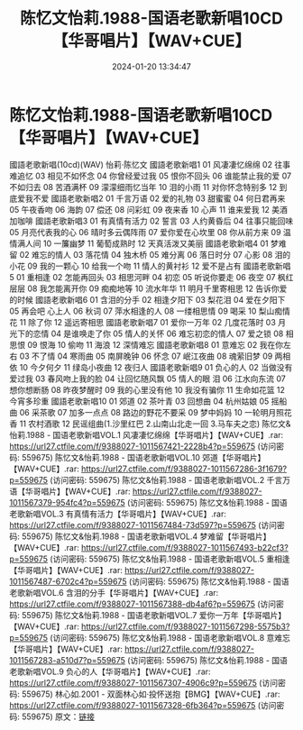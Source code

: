 ﻿---
title: 陈忆文怡莉.1988-国语老歌新唱10CD【华哥唱片】【WAV+CUE】
date: 2024-01-20 13:34:47
categories: WAV车载音乐、镜像
tags: 华语中文
---
# 陈忆文怡莉.1988-国语老歌新唱10CD【华哥唱片】【WAV+CUE】

國語老歌新唱(10cd)(WAV)
怡莉·陈忆文
國語老歌新唱1
01 风凄凄忆绵绵
02 往事难追忆
03 相见不如怀念
04 你曾经爱过我
05 恨你不回头
06 谁能禁止我的爱
07 不如归去
08 苦酒满杯
09 濛濛细雨忆当年
10 泪的小雨
11 对你怀念特别多
12 到底爱我不爱
國語老歌新唱2
01 千言万语
02 爱的礼物
03 甜蜜蜜
04 何日君再来
05 午夜香吻
06 海韵
07 偿还
08 问彩虹
09 夜来香
10 心声
11 谁来爱我
12 美酒加咖啡
國語老歌新唱3
01 有真情有活力
02 誓言
03 人约黄昏后
04 往事只能回味
05 月亮代表我的心
06 晴时多云偶阵雨
07 爱你爱在心坎里
08 你从前方来
09 温情满人间
10 一簾幽梦
11 葡萄成熟时
12 天真活泼又美丽
國語老歌新唱4
01 梦难留
02 难忘的情人
03 落花情
04 独木桥
05 难分离
06 落日时分
07 心影
08 泪的小花
09 我的一颗心
10 给我一个吻
11 情人的黄衬衫
12 爱不是占有
國語老歌新唱5
01 重相逢
02 怎能再回头
03 相思河畔
04 初恋
05 听说你要走
06 夜空
07 枫红层层
08 我怎能离开你
09 痴痴地等
10 流水年华
11 明月千里寄相思
12 告诉你爱的时候
國語老歌新唱6
01 含泪的分手
02 相逢夕阳下
03 梨花泪
04 爱在夕阳下
05 再会吧 心上人
06 秋词
07 萍水相逢的人
08 一缕相思情
09 喝采
10 梨山痴情花
11 除了你
12 遥远寄相思
國語老歌新唱7
01 爱你一万年
02 几度花落时
03 月光下的恋情
04 是谁唤走了你
05 情人的关怀
06 难忘初恋的情人
07 爱之锁
08 相思恨
09 恨海
10 偷吻
11 海浪
12 深情难忘
國語老歌新唱8
01 意难忘
02 我在你左右
03 不了情
04 寒雨曲
05 南屏晚钟
06 怀念
07 岷江夜曲
08 魂萦旧梦
09 两相依
10 今夕何夕
11 绿岛小夜曲
12 夜归人
國語老歌新唱9
01 负心的人
02 当做没有爱过我
03 春风吻上我的脸
04 让回忆随风飘
05 情人的眼 泪
06 江水向东流
07 想你想断肠
08 昨夜梦醒时
09 我的心里没有他
10 我没有骗你
11 生命如花篮
12 今宵多珍重
國語老歌新唱10
01 郊道
02 茶叶青
03 回想曲
04 杭州姑娘
05 摇船曲
06 采茶歌
07 加多一点点
08 路边的野花不要采
09 梦中妈妈
10 一轮明月照花香
11 农村酒歌
12 民谣组曲(1.沙里红巴 2.山南山北走一回 3.马车夫之恋)
陈忆文&怡莉.1988 - 国语老歌新唱VOL.1 风凄凄忆绵绵【华哥唱片】【WAV+CUE】.rar:
https://url27.ctfile.com/f/9388027-1011567421-2228b4?p=559675
(访问密码: 559675)
陈忆文&怡莉.1988 - 国语老歌新唱VOL.10 郊道【华哥唱片】【WAV+CUE】.rar: https://url27.ctfile.com/f/9388027-1011567286-3f1679?p=559675
(访问密码: 559675)
陈忆文&怡莉.1988 - 国语老歌新唱VOL.2 千言万语【华哥唱片】【WAV+CUE】.rar: https://url27.ctfile.com/f/9388027-1011567379-954fc4?p=559675
(访问密码: 559675)
陈忆文&怡莉.1988 - 国语老歌新唱VOL.3 有真情有活力【华哥唱片】【WAV+CUE】.rar:
https://url27.ctfile.com/f/9388027-1011567484-73d597?p=559675
(访问密码: 559675)
陈忆文&怡莉.1988 - 国语老歌新唱VOL.4 梦难留【华哥唱片】【WAV+CUE】.rar: https://url27.ctfile.com/f/9388027-1011567493-b22cf3?p=559675
(访问密码: 559675)
陈忆文&怡莉.1988 - 国语老歌新唱VOL.5 重相逢【华哥唱片】【WAV+CUE】.rar: https://url27.ctfile.com/f/9388027-1011567487-6702c4?p=559675
(访问密码: 559675)
陈忆文&怡莉.1988 - 国语老歌新唱VOL.6 含泪的分手【华哥唱片】【WAV+CUE】.rar: https://url27.ctfile.com/f/9388027-1011567388-db4af6?p=559675
(访问密码: 559675)
陈忆文&怡莉.1988 - 国语老歌新唱VOL.7 爱你一万年【华哥唱片】【WAV+CUE】.rar: https://url27.ctfile.com/f/9388027-1011567298-5575b3?p=559675
(访问密码: 559675)
陈忆文&怡莉.1988 - 国语老歌新唱VOL.8 意难忘【华哥唱片】【WAV+CUE】.rar: https://url27.ctfile.com/f/9388027-1011567283-a510d7?p=559675
(访问密码: 559675)
陈忆文&怡莉.1988 - 国语老歌新唱VOL.9 负心的人【华哥唱片】【WAV+CUE】.rar: https://url27.ctfile.com/f/9388027-1011567307-4906c9?p=559675
(访问密码: 559675)
林心如.2001 - 双面林心如·投怀送抱【BMG】【WAV+CUE】.rar: https://url27.ctfile.com/f/9388027-1011567328-6fb364?p=559675
(访问密码: 559675)
原文：[链接](https://blog.sina.com.cn/s/blog_1647c7e760103148y.html)